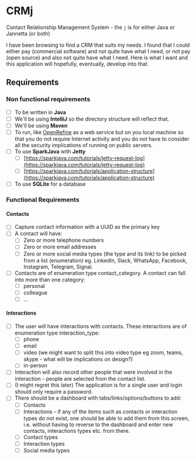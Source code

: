 # CRMj
Contact Relationship Management System - the `j` is for either Java or Jannetta (or both)

I have been browsing to find a CRM that suits my needs. I found that I could either pay (commercial software) and not quite have what I need, or not pay (open source) and also not quite have what I need. Here is what I want and this application will hopefully, eventually, develop into that.

## Requirements
### Non functional requirements
- [ ] To be written in **Java**
- [ ] We'll be using **IntelliJ** so the directory structure will reflect that.
- [ ] We'll be using **Maven**
- [ ] To run, like [OpenRefine](https://openrefine.org/) as a web service but on you local machine so that you do not require Internet activity and you do not have to consider all the security implications of running on public servers.
- [ ] To use **SparkJava** with **Jetty**
  - [ ] [https://sparkjava.com/tutorials/jetty-request-log](https://sparkjava.com/tutorials/jetty-request-log)
  - [ ] [https://sparkjava.com/tutorials/application-structure](https://sparkjava.com/tutorials/application-structure)
- [ ] To use **SQLite** for a database

### Functional Requirements
#### Contacts
- [ ] Capture contact information with a UUID as the primary key
- [ ] A contact will have:
  - [ ] Zero or more telephone numbers
  - [ ] Zero or more email addresses
  - [ ] Zero or more social media types (the type and its link) to be picked from a list (enumeration) eg. LinkedIn, Slack, WhatsApp, Facebook, Instagram, Telegram, Signal. 
- [ ] Contacts are of enumeration type contact_category. A contact can fall into more than one category:
  - [ ] personal
  - [ ] colleague
  - [ ] ...
     
#### Interactions
- [ ] The user will have interactions with contacts. These interactions are of enumeration type interaction_type:
  - [ ] phone
  - [ ] email
  - [ ] video (we might want to split this into video type eg zoom, teams, skype - what will be implications on design?)
  - [ ] in-person
- [ ] Interaction will also record other people that were involved in the interaction - people are selected from the contact list.
- [ ] (I might regret this later) The application is for a single user and login should only require a password.
- [ ] There should be a dashboard with tabs/links/options/buttons to add:
  - [ ] Contacts
  - [ ] Interactions - if any of the items such as contacts or interaction types do not exist, one should be able to add them from this screen, i.e. without having to reverse to the dashboard and enter new contacts, interactions types etc. from there.
  - [ ] Contact types
  - [ ] Interaction types
  - [ ] Social media types
